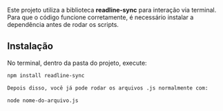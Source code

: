 Este projeto utiliza a biblioteca **readline-sync** para interação via terminal.  
Para que o código funcione corretamente, é necessário instalar a dependência antes de rodar os scripts.

## Instalação

No terminal, dentro da pasta do projeto, execute:

```bash
npm install readline-sync

Depois disso, você já pode rodar os arquivos .js normalmente com:

node nome-do-arquivo.js

